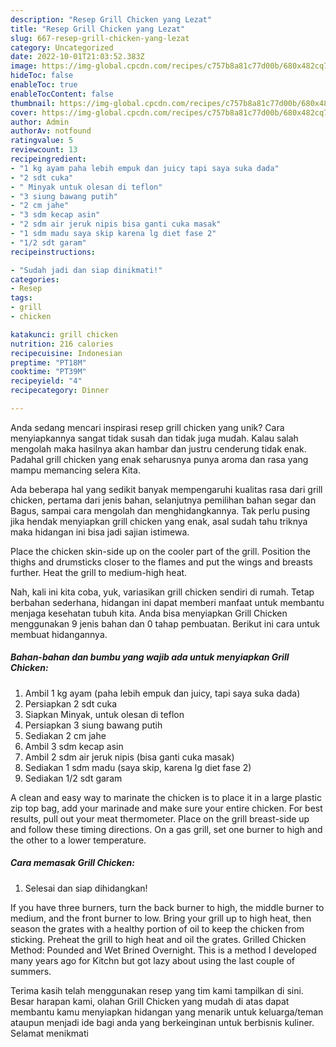 ```yaml
---
description: "Resep Grill Chicken yang Lezat"
title: "Resep Grill Chicken yang Lezat"
slug: 667-resep-grill-chicken-yang-lezat
category: Uncategorized
date: 2022-10-01T21:03:52.383Z
image: https://img-global.cpcdn.com/recipes/c757b8a81c77d00b/680x482cq70/grill-chicken-foto-resep-utama.jpg
hideToc: false
enableToc: true
enableTocContent: false
thumbnail: https://img-global.cpcdn.com/recipes/c757b8a81c77d00b/680x482cq70/grill-chicken-foto-resep-utama.jpg
cover: https://img-global.cpcdn.com/recipes/c757b8a81c77d00b/680x482cq70/grill-chicken-foto-resep-utama.jpg
author: Admin
authorAv: notfound
ratingvalue: 5
reviewcount: 13
recipeingredient:
- "1 kg ayam paha lebih empuk dan juicy tapi saya suka dada"
- "2 sdt cuka"
- " Minyak untuk olesan di teflon"
- "3 siung bawang putih"
- "2 cm jahe"
- "3 sdm kecap asin"
- "2 sdm air jeruk nipis bisa ganti cuka masak"
- "1 sdm madu saya skip karena lg diet fase 2"
- "1/2 sdt garam"
recipeinstructions:

- "Sudah jadi dan siap dinikmati!"
categories:
- Resep
tags:
- grill
- chicken

katakunci: grill chicken 
nutrition: 216 calories
recipecuisine: Indonesian
preptime: "PT18M"
cooktime: "PT39M"
recipeyield: "4"
recipecategory: Dinner

---
```





Anda sedang mencari inspirasi resep grill chicken yang unik? Cara menyiapkannya sangat tidak susah dan tidak juga mudah. Kalau salah mengolah maka hasilnya akan hambar dan justru cenderung tidak enak. Padahal grill chicken yang enak seharusnya punya aroma dan rasa yang mampu memancing selera Kita.





Ada beberapa hal yang sedikit banyak mempengaruhi kualitas rasa dari grill chicken, pertama dari jenis bahan, selanjutnya pemilihan bahan segar dan Bagus, sampai cara mengolah dan menghidangkannya. Tak perlu pusing jika hendak menyiapkan grill chicken yang enak,      asal sudah tahu triknya maka hidangan ini bisa jadi sajian istimewa.














Place the chicken skin-side up on the cooler part of the grill. Position the thighs and drumsticks closer to the flames and put the wings and breasts further. Heat the grill to medium-high heat.






Nah, kali ini kita coba, yuk, variasikan grill chicken sendiri di rumah. Tetap berbahan sederhana, hidangan ini dapat memberi manfaat untuk membantu menjaga kesehatan tubuh kita. Anda bisa menyiapkan Grill Chicken menggunakan 9 jenis bahan dan 0 tahap pembuatan. Berikut ini cara untuk membuat hidangannya.

<!--inarticleads1-->

##### Bahan-bahan dan bumbu yang wajib ada untuk menyiapkan Grill Chicken:

1. Ambil 1 kg ayam (paha lebih empuk dan juicy, tapi saya suka dada)
1. Persiapkan 2 sdt cuka
1. Siapkan  Minyak, untuk olesan di teflon
1. Persiapkan 3 siung bawang putih
1. Sediakan 2 cm jahe
1. Ambil 3 sdm kecap asin
1. Ambil 2 sdm air jeruk nipis (bisa ganti cuka masak)
1. Sediakan 1 sdm madu (saya skip, karena lg diet fase 2)
1. Sediakan 1/2 sdt garam


A clean and easy way to marinate the chicken is to place it in a large plastic zip top bag, add your marinade and make sure your entire chicken. For best results, pull out your meat thermometer. Place on the grill breast-side up and follow these timing directions. On a gas grill, set one burner to high and the other to a lower temperature. 

<!--inarticleads2-->

##### Cara memasak Grill Chicken:


1. Selesai dan siap dihidangkan!

If you have three burners, turn the back burner to high, the middle burner to medium, and the front burner to low. Bring your grill up to high heat, then season the grates with a healthy portion of oil to keep the chicken from sticking. Preheat the grill to high heat and oil the grates. Grilled Chicken Method: Pounded and Wet Brined Overnight. This is a method I developed many years ago for Kitchn but got lazy about using the last couple of summers. 

Terima kasih telah menggunakan resep yang tim kami tampilkan di sini. Besar harapan kami, olahan Grill Chicken yang mudah di atas dapat membantu kamu menyiapkan hidangan yang menarik untuk keluarga/teman ataupun menjadi ide bagi anda yang berkeinginan untuk berbisnis kuliner. Selamat menikmati
